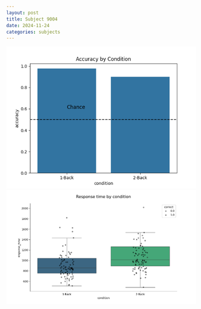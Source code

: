 ```yaml
---
layout: post
title: Subject 9004
date: 2024-11-24
categories: subjects
---
```


![](data/9004/run-27/9004_ATS_acc.png)
![](data/9004/run-27/9004_ATS_rt.png)
